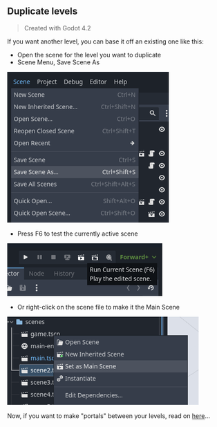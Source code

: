 ---
---
## Duplicate levels

> Created with Godot 4.2

If you want another level, you can base it off an existing one like this:

* Open the scene for the level you want to duplicate
* Scene Menu, Save Scene As

![Save Scene As](assets/save_scene_as.png)

* Press F6 to test the currently active scene

![Run Current Scene](assets/run_current_scene.png)

* Or right-click on the scene file to make it the Main Scene

![Set as Main Scene](assets/set_as_main_scene.png)

Now, if you want to make "portals" between your levels, read on [here](flag_portals.md)...
